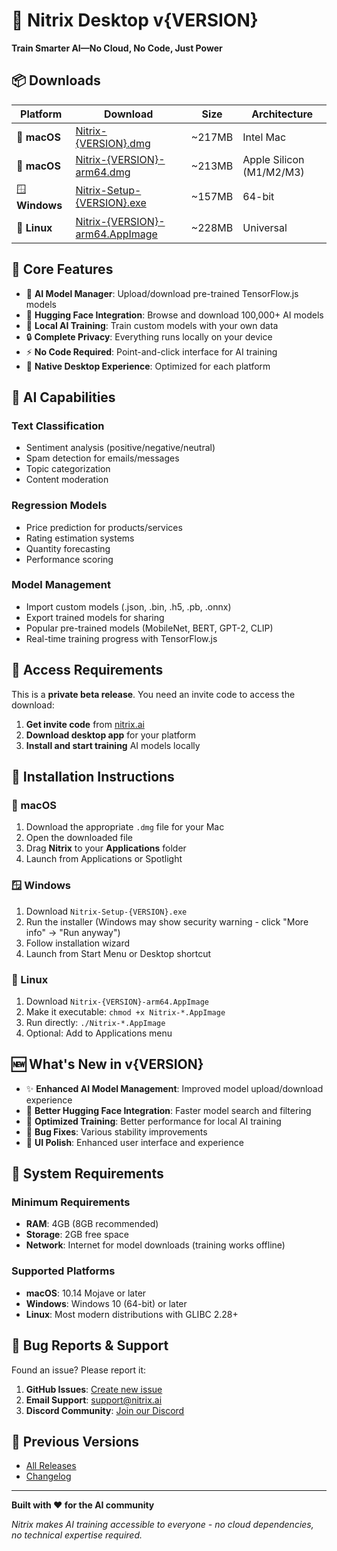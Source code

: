 # 🚀 Nitrix Desktop v{VERSION}

**Train Smarter AI—No Cloud, No Code, Just Power**

## 📦 Downloads

| Platform | Download | Size | Architecture |
|----------|----------|------|--------------|
| 🍎 **macOS** | [Nitrix-{VERSION}.dmg](link) | ~217MB | Intel Mac |
| 🍎 **macOS** | [Nitrix-{VERSION}-arm64.dmg](link) | ~213MB | Apple Silicon (M1/M2/M3) |
| 🪟 **Windows** | [Nitrix-Setup-{VERSION}.exe](link) | ~157MB | 64-bit |
| 🐧 **Linux** | [Nitrix-{VERSION}-arm64.AppImage](link) | ~228MB | Universal |

## 🎯 Core Features

- 🧠 **AI Model Manager**: Upload/download pre-trained TensorFlow.js models
- 🤗 **Hugging Face Integration**: Browse and download 100,000+ AI models  
- 🚀 **Local AI Training**: Train custom models with your own data
- 🔒 **Complete Privacy**: Everything runs locally on your device
- ⚡ **No Code Required**: Point-and-click interface for AI training
- 🎨 **Native Desktop Experience**: Optimized for each platform

## 🤖 AI Capabilities

### **Text Classification**
- Sentiment analysis (positive/negative/neutral)
- Spam detection for emails/messages
- Topic categorization
- Content moderation

### **Regression Models**  
- Price prediction for products/services
- Rating estimation systems
- Quantity forecasting
- Performance scoring

### **Model Management**
- Import custom models (.json, .bin, .h5, .pb, .onnx)
- Export trained models for sharing
- Popular pre-trained models (MobileNet, BERT, GPT-2, CLIP)
- Real-time training progress with TensorFlow.js

## 🔐 Access Requirements

This is a **private beta release**. You need an invite code to access the download:

1. **Get invite code** from [nitrix.ai](https://nitrix.ai)
2. **Download desktop app** for your platform
3. **Install and start training** AI models locally

## 📝 Installation Instructions

### 🍎 macOS
1. Download the appropriate `.dmg` file for your Mac
2. Open the downloaded file
3. Drag **Nitrix** to your **Applications** folder
4. Launch from Applications or Spotlight

### 🪟 Windows  
1. Download `Nitrix-Setup-{VERSION}.exe`
2. Run the installer (Windows may show security warning - click "More info" → "Run anyway")
3. Follow installation wizard
4. Launch from Start Menu or Desktop shortcut

### 🐧 Linux
1. Download `Nitrix-{VERSION}-arm64.AppImage`
2. Make it executable: `chmod +x Nitrix-*.AppImage`
3. Run directly: `./Nitrix-*.AppImage`
4. Optional: Add to Applications menu

## 🆕 What's New in v{VERSION}

- ✨ **Enhanced AI Model Management**: Improved model upload/download experience
- 🤗 **Better Hugging Face Integration**: Faster model search and filtering
- 🚀 **Optimized Training**: Better performance for local AI training
- 🔧 **Bug Fixes**: Various stability improvements
- 🎨 **UI Polish**: Enhanced user interface and experience

## 🔧 System Requirements

### Minimum Requirements
- **RAM**: 4GB (8GB recommended)
- **Storage**: 2GB free space 
- **Network**: Internet for model downloads (training works offline)

### Supported Platforms
- **macOS**: 10.14 Mojave or later
- **Windows**: Windows 10 (64-bit) or later
- **Linux**: Most modern distributions with GLIBC 2.28+

## 🐛 Bug Reports & Support

Found an issue? Please report it:

1. **GitHub Issues**: [Create new issue](../../issues/new)
2. **Email Support**: support@nitrix.ai
3. **Discord Community**: [Join our Discord](https://discord.gg/nitrix)

## 🔄 Previous Versions

- [All Releases](../../releases)
- [Changelog](../../blob/main/CHANGELOG.md)

---

**Built with ❤️ for the AI community**

*Nitrix makes AI training accessible to everyone - no cloud dependencies, no technical expertise required.*